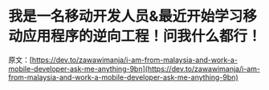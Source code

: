 # 我是一名移动开发人员&最近开始学习移动应用程序的逆向工程！问我什么都行！

原文：[https://dev.to/zawawimanja/i-am-from-malaysia-and-work-a-mobile-developer-ask-me-anything-9bn](https://dev.to/zawawimanja/i-am-from-malaysia-and-work-a-mobile-developer-ask-me-anything-9bn)